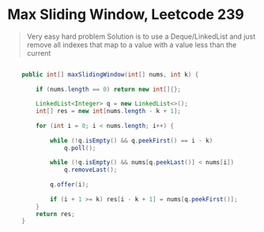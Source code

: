 # Max Sliding Window, Leetcode 239

> Very easy hard problem
> Solution is to use a Deque/LinkedList and just remove all indexes that map to a value with a value less than the current

```java

    public int[] maxSlidingWindow(int[] nums, int k) {
        
        if (nums.length == 0) return new int[]{};
        
        LinkedList<Integer> q = new LinkedList<>();
        int[] res = new int[nums.length - k + 1];
        
        for (int i = 0; i < nums.length; i++) {
            
            while (!q.isEmpty() && q.peekFirst() == i - k) 
                q.poll();
            
            while (!q.isEmpty() && nums[q.peekLast()] < nums[i]) 
                q.removeLast();
            
            q.offer(i);
            
            if (i + 1 >= k) res[i - k + 1] = nums[q.peekFirst()];  
        } 
        return res;    
    }
```